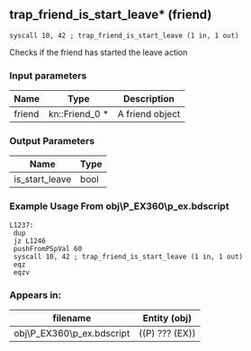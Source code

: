 ## trap_friend_is_start_leave* (friend)

`syscall 10, 42 ; trap_friend_is_start_leave (1 in, 1 out)`

Checks if the friend has started the leave action

### Input parameters
| Name | Type | Description
|------|------|------------
| friend   | kn::Friend_0 *   | A friend object


### Output Parameters
| Name | Type
|------|-----
| is_start_leave   | bool   
### Example Usage From obj\P_EX360\p_ex.bdscript
```plaintext
L1237:
 dup 
 jz L1246
 pushFromPSpVal 60
 syscall 10, 42 ; trap_friend_is_start_leave (1 in, 1 out)
 eqz 
 eqzv
```


### Appears in:
| filename | Entity (obj)
|----------|-------------
| obj\P_EX360\p_ex.bdscript       | ((P) ??? (EX))          



